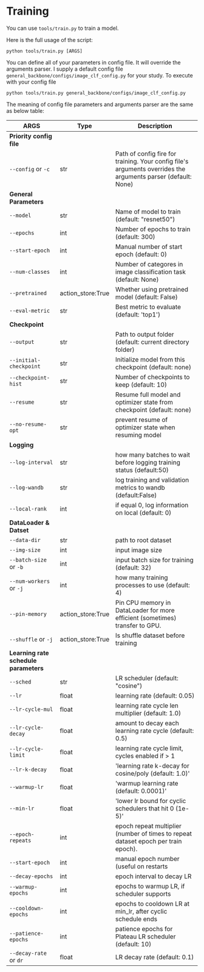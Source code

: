 # Training

You can use `tools/train.py` to train a model.

Here is the full usage of the script:

```shell
python tools/train.py [ARGS]
```
You can define all of your parameters in config file. It will override the arguments parser. I supply a default config file `general_backbone/configs/image_clf_config.py` for your study. To execute with your config file

```
python tools/train.py general_backbone/configs/image_clf_config.py
```

The meaning of config file parameters and arguments parser are the same as below table:


| ARGS      | Type                  |  Description                                                 |
| -------------- | --------------------- |  ----------------------------------------------------------- |
| **Priority config file** |
| `--config` or `-c` | str | Path of config fire for training. Your config file's arguments overrides the arguments parser (default: None) |
| **General Parameters**                                  |
| `--model` | str | Name of model to train (default: "resnet50") |
| `--epochs` | int | Number of epochs to train (default: 300) |
| `--start-epoch` | int | Manual number of start epoch (default: 0)  |
| `--num-classes` | int | Number of categores in image classification task (default: None)| 
| `--pretrained` | action_store:True | Whether using pretrained model (default: False) |
| `--eval-metric` | str | Best metric to evaluate (default: 'top1') |
| **Checkpoint**                                  |
| `--output` | str | Path to output folder (default: current directory folder) |
| `--initial-checkpoint` | str | Initialize model from this checkpoint (default: none) |
| `--checkpoint-hist`| str | Number of checkpoints to keep (default: 10) |
| `--resume`| str | Resume full model and optimizer state from checkpoint (default: none) |
| `--no-resume-opt` | str | prevent resume of optimizer state when resuming model |
| **Logging**                                  |
| `--log-interval` | str | how many batches to wait before logging training status (default:50) |
| `--log-wandb` | str | log training and validation metrics to wandb (default:False) |
| `--local-rank`| int | if equal 0, log information on local (default: 0) |
| **DataLoader & Datset**                                  | 
| `--data-dir` | str | path to root dataset |
| `--img-size` | int | input image size |
| `--batch-size` or `-b` | int | input batch size for training (default: 32) |
| `--num-workers` or `-j` | int | how many training processes to use (default: 4) |
| `--pin-memory` | action_store:True | Pin CPU memory in DataLoader for more efficient (sometimes) transfer to GPU. |
| `--shuffle` or `-j` | action_store:True | Is shuffle dataset before training |
| **Learning rate schedule parameters**                                  |
| `--sched` | str | LR scheduler (default: "cosine") | x 
| `--lr` | float | learning rate (default: 0.05) |
| `--lr-cycle-mul` | float | learning rate cycle len multiplier (default: 1.0) |
| `--lr-cycle-decay` | float | amount to decay each learning rate cycle (default: 0.5) |
| `--lr-cycle-limit` | float | learning rate cycle limit, cycles enabled if > 1 |
| `--lr-k-decay` | float | 'learning rate k-decay for cosine/poly (default: 1.0)' |
| `--warmup-lr` | float | 'warmup learning rate (default: 0.0001)' |
| `--min-lr` | float | 'lower lr bound for cyclic schedulers that hit 0 (1e-5)' |
| `--epoch-repeats` | int | epoch repeat multiplier (number of times to repeat dataset epoch per train epoch). |
| `--start-epoch` | int | manual epoch number (useful on restarts |
| `--decay-epochs` | int | epoch interval to decay LR |
| `--warmup-epochs` | int | epochs to warmup LR, if scheduler supports |
| `--cooldown-epochs` | int | epochs to cooldown LR at min_lr, after cyclic schedule ends |
| `--patience-epochs` | int | patience epochs for Plateau LR scheduler (default: 10) |
| `--decay-rate` or `dr` | float | LR decay rate (default: 0.1) |